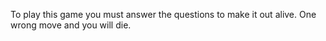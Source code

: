 To play this game you must answer the questions to make it out alive. One wrong move and you will die.
